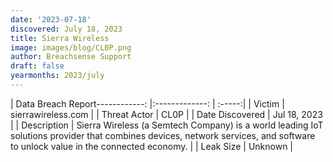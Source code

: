 ```yaml
---
date: '2023-07-18'
discovered: July 18, 2023
title: Sierra Wireless
image: images/blog/CL0P.png
author: Breachsense Support
draft: false
yearmonths: 2023/july
---
```


| Data Breach Report------------:     |:-------------:    | :-----:|
| Victim      | sierrawireless.com      | 
| Threat Actor      | CL0P      | 
| Date Discovered      | Jul 18, 2023      | 
| Description      | Sierra Wireless (a Semtech Company) is a world leading IoT solutions provider that combines devices, network services, and software to unlock value in the connected economy.      | 
| Leak Size      | Unknown      | 

